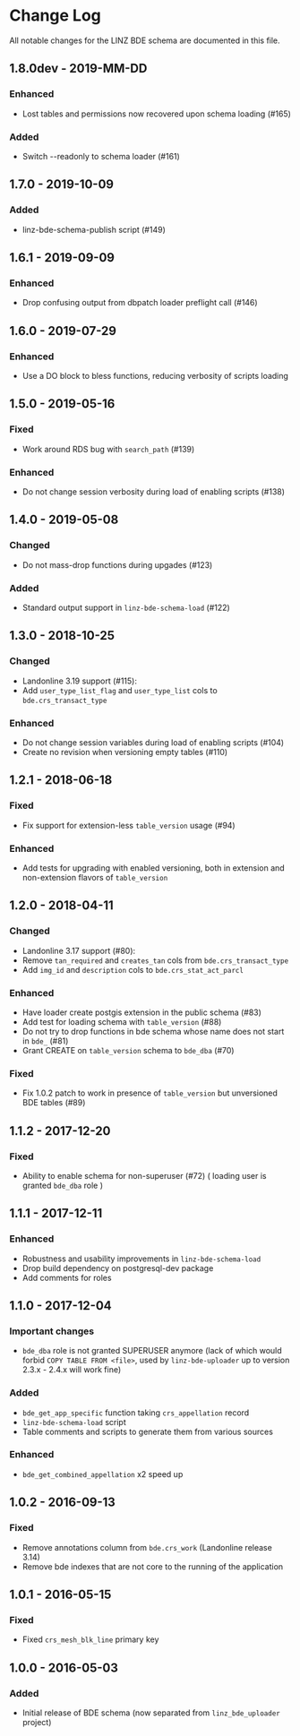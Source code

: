 # Change Log

All notable changes for the LINZ BDE schema are documented in this file.

## 1.8.0dev - 2019-MM-DD
### Enhanced
- Lost tables and permissions now recovered upon schema loading (#165)
### Added
- Switch --readonly to schema loader (#161)

## 1.7.0 - 2019-10-09
### Added
- linz-bde-schema-publish script (#149)

## 1.6.1 - 2019-09-09
### Enhanced
- Drop confusing output from dbpatch loader preflight call (#146)

## 1.6.0 - 2019-07-29
### Enhanced
- Use a DO block to bless functions, reducing verbosity of scripts loading

## 1.5.0 - 2019-05-16
### Fixed
- Work around RDS bug with `search_path` (#139)
### Enhanced
- Do not change session verbosity during load of enabling scripts (#138)

## 1.4.0 - 2019-05-08
### Changed
- Do not mass-drop functions during upgades (#123)
### Added
- Standard output support in `linz-bde-schema-load` (#122)

## 1.3.0 - 2018-10-25
### Changed
- Landonline 3.19 support (#115):
 - Add `user_type_list_flag` and `user_type_list` cols to `bde.crs_transact_type`
### Enhanced
- Do not change session variables during load of enabling scripts (#104)
- Create no revision when versioning empty tables (#110)

## 1.2.1 - 2018-06-18
### Fixed
- Fix support for extension-less `table_version` usage (#94)
### Enhanced
- Add tests for upgrading with enabled versioning, both
  in extension and non-extension flavors of `table_version`

## 1.2.0 - 2018-04-11
### Changed
- Landonline 3.17 support (#80):
 - Remove `tan_required` and `creates_tan` cols from `bde.crs_transact_type`
 - Add `img_id` and `description` cols to `bde.crs_stat_act_parcl`
### Enhanced
- Have loader create postgis extension in the public schema (#83)
- Add test for loading schema with `table_version` (#88)
- Do not try to drop functions in bde schema whose name
  does not start in `bde_` (#81)
- Grant CREATE on `table_version` schema to `bde_dba` (#70)
### Fixed
- Fix 1.0.2 patch to work in presence of `table_version` but
  unversioned BDE tables (#89)

## 1.1.2 - 2017-12-20
### Fixed
- Ability to enable schema for non-superuser (#72)
  ( loading user is granted `bde_dba` role )

## 1.1.1 - 2017-12-11
### Enhanced
- Robustness and usability improvements in `linz-bde-schema-load`
- Drop build dependency on postgresql-dev package
- Add comments for roles

## 1.1.0 - 2017-12-04
### Important changes
- `bde_dba` role is not granted SUPERUSER anymore (lack of which
  would forbid `COPY TABLE FROM <file>`, used by `linz-bde-uploader`
  up to version 2.3.x - 2.4.x will work fine)
### Added
- `bde_get_app_specific` function taking `crs_appellation` record
- `linz-bde-schema-load` script
- Table comments and scripts to generate them from various sources
### Enhanced
- `bde_get_combined_appellation` x2 speed up

## 1.0.2 - 2016-09-13
### Fixed
- Remove annotations column from `bde.crs_work` (Landonline release 3.14)
- Remove bde indexes that are not core to the running of the application

## 1.0.1 - 2016-05-15
### Fixed
- Fixed `crs_mesh_blk_line` primary key

## 1.0.0 - 2016-05-03
### Added
- Initial release of BDE schema (now separated from `linz_bde_uploader` project)
